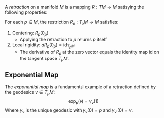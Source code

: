 A *retraction* on a manifold $M$ is a mapping $R: TM \to M$ satisying the following properties:

For each $p \in M$, the restriction $R_{p}:T_{p}M \rightarrow M$ satisfies:
1. Centering: $R_{p}(0_{p})$
	* Applying the retraction to $p$ returns $p$ itself
2. Local rigidity: $dR_{p}(0_{p})=\text{id}_{T_{p}M}$
	* The derivative of $R_{p}$ at the zero vector equals the identity map id on the tangent space $T_{p}M$.
## Exponential Map
The *exponential map* is a fundamental example of a retraction defined by the geodesics $v \in T_{p}M$:
$$
\exp_{p}(v) = \gamma_{v}(1)
$$Where $\gamma_{v}$ is the unique geodesic with $\gamma_{v}(0)=p$ and $\gamma_{v'}(0)=v$.
